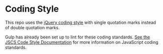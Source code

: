 # Coding Style

This repo uses the [jQuery coding style](https://github.com/jscs-dev/node-jscs/blob/master/presets/jquery.json) with single quotation marks instead of double quotation marks.

Gulp has already been set up to lint for these coding standards. [See the JSCS Code Style Documentation](http://jscs.info/overview) for more information on
JavaScript coding standards.